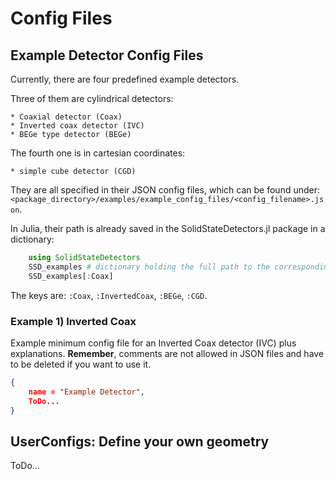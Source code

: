 # Config Files

## Example Detector Config Files

Currently, there are four predefined example detectors. 

Three of them are cylindrical detectors:

    * Coaxial detector (Coax)
    * Inverted coax detector (IVC)
    * BEGe type detector (BEGe)
The fourth one is in cartesian coordinates:

    * simple cube detector (CGD)

They are all specified in their JSON config files, which can be found under:
`<package_directory>/examples/example_config_files/<config_filename>.json`.

In Julia, their path is already saved in the SolidStateDetectors.jl package in a dictionary:
```julia
    using SolidStateDetectors
    SSD_examples # dictionary holding the full path to the corresponding config JSON files
    SSD_examples[:Coax]
```
The keys are: `:Coax`, `:InvertedCoax`, `:BEGe`, `:CGD`.

### Example 1) Inverted Coax

Example minimum config file for an Inverted Coax detector (IVC) plus explanations.
**Remember**, comments are not allowed in JSON files and have to be deleted if you want to use it.
```json
{
    name = "Example Detector",
    ToDo...
}
```

## UserConfigs: Define your own geometry

ToDo...